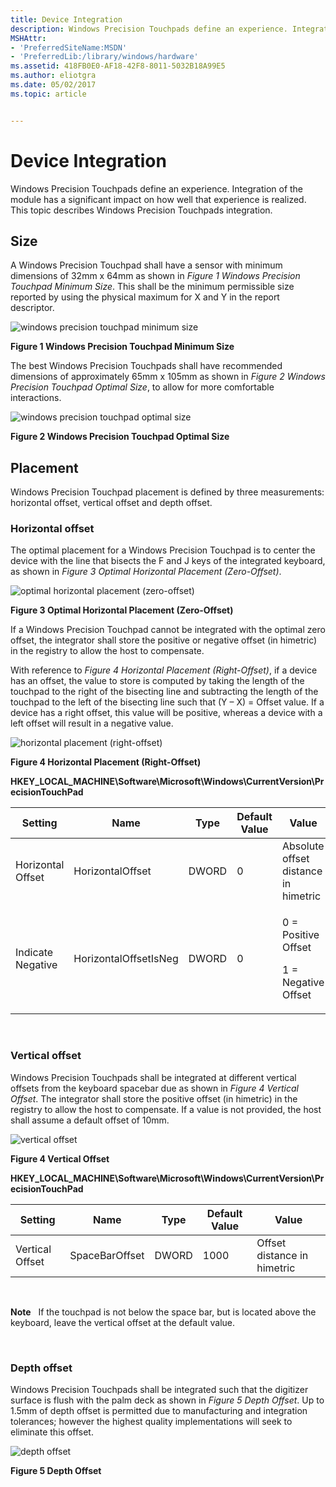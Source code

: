 ```yaml
---
title: Device Integration
description: Windows Precision Touchpads define an experience. Integration of the module has a significant impact on how well that experience is realized. This topic describes Windows Precision Touchpads integration.
MSHAttr:
- 'PreferredSiteName:MSDN'
- 'PreferredLib:/library/windows/hardware'
ms.assetid: 418FB0E0-AF18-42F8-8011-5032B18A99E5
ms.author: eliotgra
ms.date: 05/02/2017
ms.topic: article


---
```


# Device Integration


Windows Precision Touchpads define an experience. Integration of the module has a significant impact on how well that experience is realized. This topic describes Windows Precision Touchpads integration.

## Size


A Windows Precision Touchpad shall have a sensor with minimum dimensions of 32mm x 64mm as shown in *Figure 1 Windows Precision Touchpad Minimum Size*. This shall be the minimum permissible size reported by using the physical maximum for X and Y in the report descriptor.

![windows precision touchpad minimum size](../images/implementationfig8minsize.jpg)

**Figure 1 Windows Precision Touchpad Minimum Size**

The best Windows Precision Touchpads shall have recommended dimensions of approximately 65mm x 105mm as shown in *Figure 2 Windows Precision Touchpad Optimal Size*, to allow for more comfortable interactions.

![windows precision touchpad optimal size](../images/implementationfig9optimalsize.png)

**Figure 2 Windows Precision Touchpad Optimal Size**

## Placement


Windows Precision Touchpad placement is defined by three measurements: horizontal offset, vertical offset and depth offset.

### Horizontal offset

The optimal placement for a Windows Precision Touchpad is to center the device with the line that bisects the F and J keys of the integrated keyboard, as shown in *Figure 3 Optimal Horizontal Placement (Zero-Offset)*.

![optimal horizontal placement (zero-offset)](../images/implementationfig10optimalhorizontalplacementzerooffset.jpg)

**Figure 3 Optimal Horizontal Placement (Zero-Offset)**

If a Windows Precision Touchpad cannot be integrated with the optimal zero offset, the integrator shall store the positive or negative offset (in himetric) in the registry to allow the host to compensate.

With reference to *Figure 4 Horizontal Placement (Right-Offset)*, if a device has an offset, the value to store is computed by taking the length of the touchpad to the right of the bisecting line and subtracting the length of the touchpad to the left of the bisecting line such that (Y – X) = Offset value. If a device has a right offset, this value will be positive, whereas a device with a left offset will result in a negative value.

![horizontal placement (right-offset)](../images/implementationfig11horizontalplacementrightoffset.jpg)

**Figure 4 Horizontal Placement (Right-Offset)**

**HKEY\_LOCAL\_MACHINE\\Software\\Microsoft\\Windows\\CurrentVersion\\PrecisionTouchPad**

<table>
<colgroup>
<col width="20%" />
<col width="20%" />
<col width="20%" />
<col width="20%" />
<col width="20%" />
</colgroup>
<thead>
<tr class="header">
<th>Setting</th>
<th>Name</th>
<th>Type</th>
<th>Default Value</th>
<th>Value</th>
</tr>
</thead>
<tbody>
<tr class="odd">
<td>Horizontal Offset</td>
<td>HorizontalOffset</td>
<td>DWORD</td>
<td>0</td>
<td>Absolute offset distance in himetric</td>
</tr>
<tr class="even">
<td>Indicate Negative</td>
<td>HorizontalOffsetIsNeg</td>
<td>DWORD</td>
<td>0</td>
<td><p>0 = Positive Offset</p>
<p>1 = Negative Offset</p></td>
</tr>
</tbody>
</table>

 

### Vertical offset

Windows Precision Touchpads shall be integrated at different vertical offsets from the keyboard spacebar due as shown in *Figure 4 Vertical Offset*. The integrator shall store the positive offset (in himetric) in the registry to allow the host to compensate. If a value is not provided, the host shall assume a default offset of 10mm.

![vertical offset](../images/implementationfig12verticaloffset.jpg)

**Figure 4 Vertical Offset**

**HKEY\_LOCAL\_MACHINE\\Software\\Microsoft\\Windows\\CurrentVersion\\PrecisionTouchPad**

| Setting         | Name           | Type  | Default Value | Value                       |
|-----------------|----------------|-------|---------------|-----------------------------|
| Vertical Offset | SpaceBarOffset | DWORD | 1000          | Offset distance in himetric |

 

**Note**  
If the touchpad is not below the space bar, but is located above the keyboard, leave the vertical offset at the default value.

 

### Depth offset

Windows Precision Touchpads shall be integrated such that the digitizer surface is flush with the palm deck as shown in *Figure 5 Depth Offset*. Up to 1.5mm of depth offset is permitted due to manufacturing and integration tolerances; however the highest quality implementations will seek to eliminate this offset.

![depth offset](../images/implementationfig13depthoffset.jpg)

**Figure 5 Depth Offset**

 

 






